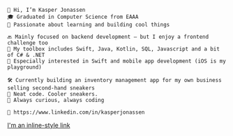 	👋 Hi, I’m Kasper Jonassen
	🎓 Graduated in Computer Science from EAAA
	🧠 Passionate about learning and building cool things

	🔙 Mainly focused on backend development – but I enjoy a frontend challenge too
	🧰 My toolbox includes Swift, Java, Kotlin, SQL, Javascript and a bit of C# & .NET
	📱 Especially interested in Swift and mobile app development (iOS is my playground)

 	🛠️ Currently building an inventory management app for my own business selling second-hand sneakers
	🧦 Neat code. Cooler sneakers.
	🐸 Always curious, always coding

	💼 https://www.linkedin.com/in/kasperjonassen

[I'm an inline-style link](https://www.google.com)
<!---
kappertherapper/kappertherapper is a ✨ special ✨ repository because its `README.md` (this file) appears on your GitHub profile.
You can click the Preview link to take a look at your changes.
--->
